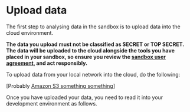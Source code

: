 # Upload data

The first step to analysing data in the sandbox is to upload data into the cloud environment.

<strong>The data you upload must not be classified as SECRET or TOP SECRET. The data will be uploaded to the cloud alongside the tools you have placed in your sandbox, so ensure you review the <a href="https://analyst-sandbox-prototype.herokuapp.com/user-agreement" target="_blank"> sandbox user agreement</a>, and act responsibly.</strong>

To upload data from your local network into the cloud, do the following:


\[Probably [Amazon S3 something something](http://docs.aws.amazon.com/AmazonS3/latest/user-guide/upload-objects.html)\]


Once you have uploaded your data, you need to read it into your development environment as follows.
